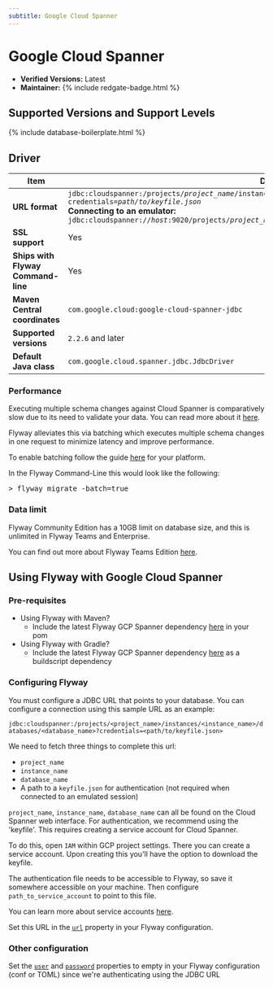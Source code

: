 ```yaml
---
subtitle: Google Cloud Spanner
---
```


# Google Cloud Spanner

- **Verified Versions:** Latest
- **Maintainer:** {% include redgate-badge.html %}

## Supported Versions and Support Levels

{% include database-boilerplate.html %}

## Driver

| Item                               | Details                                                                                                                                                                                                                                                                                                                                                 |
|------------------------------------|---------------------------------------------------------------------------------------------------------------------------------------------------------------------------------------------------------------------------------------------------------------------------------------------------------------------------------------------------------|
| **URL format**                     | <code>jdbc:cloudspanner:/projects/<i>project_name</i>/instances/<i>instance_name</i>/databases/<i>database_name</i>?credentials=<i>path/to/keyfile.json</i></code> <br>**Connecting to an emulator:**  <br><code>jdbc:cloudspanner://<i>host</i>:9020/projects/<i>project_name</i>/instances/<i>instance_name</i>/databases/<i>database_name</i></code> |
| **SSL support**                    | Yes                                                                                                                                                                                                                                                                                                                                                     |
| **Ships with Flyway Command-line** | Yes                                                                                                                                                                                                                                                                                                                                                     |
| **Maven Central coordinates**      | `com.google.cloud:google-cloud-spanner-jdbc`                                                                                                                                                                                                                                                                                                            |
| **Supported versions**             | `2.2.6` and later                                                                                                                                                                                                                                                                                                                                       |
| **Default Java class**             | `com.google.cloud.spanner.jdbc.JdbcDriver`                                                                                                                                                                                                                                                                                                              |

### Performance

Executing multiple schema changes against Cloud Spanner is comparatively slow due to its need to validate your data. You can read more about it [here](https://cloud.google.com/spanner/docs/schema-updates#performance).

Flyway alleviates this via batching which executes multiple schema changes in one request to minimize latency and improve performance.

To enable batching follow the guide [here](<Configuration/Flyway Namespace/Flyway Batch Setting>) for your platform.

In the Flyway Command-Line this would look like the following:

<pre class="console"><span>&gt;</span> flyway migrate -batch=true</pre>

### Data limit

Flyway Community Edition has a 10GB limit on database size, and this is unlimited in Flyway Teams and Enterprise.

You can find out more about Flyway Teams Edition [here](https://www.red-gate.com/products/flyway/teams).

## Using Flyway with Google Cloud Spanner

### Pre-requisites

- Using Flyway with Maven?
    - Include the latest Flyway GCP Spanner dependency [here](https://mvnrepository.com/artifact/org.flywaydb/flyway-gcp-spanner) in your pom
- Using Flyway with Gradle?
    - Include the latest Flyway GCP Spanner dependency [here](https://mvnrepository.com/artifact/org.flywaydb/flyway-gcp-spanner) as a buildscript dependency

### Configuring Flyway

You must configure a JDBC URL that points to your database. You can configure a connection using this sample URL as an example:

`jdbc:cloudspanner:/projects/<project_name>/instances/<instance_name>/databases/<database_name>?credentials=<path/to/keyfile.json>`

We need to fetch three things to complete this url:

- `project_name`
- `instance_name`
- `database_name`
- A path to a `keyfile.json` for authentication (not required when connected to an emulated session)

`project_name`, `instance_name`, `database_name` can all be found on the Cloud Spanner web interface. For authentication, we recommend using the 'keyfile'. This requires creating a service account for Cloud Spanner.

To do this, open `IAM` within GCP project settings. There you can create a service account. Upon creating this you'll have the option to download the keyfile.

The authentication file needs to be accessible to Flyway, so save it somewhere accessible on your machine. Then configure `path_to_service_account` to point to this file.

You can learn more about service accounts [here](https://cloud.google.com/iam/docs/service-accounts).

Set this URL in the [`url`](<Configuration/Environments Namespace/Environment url Setting>) property in your Flyway configuration.

### Other configuration

Set the [`user`](<Configuration/Environments Namespace/Environment user Setting>) and [`password`](<Configuration/Environments Namespace/Environment password Setting>) properties to empty in your Flyway configuration (conf or TOML) since we're authenticating using the JDBC URL

